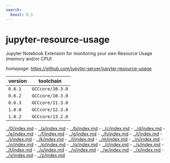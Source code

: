 ```yaml
---
search:
  boost: 0.5
---
```

# jupyter-resource-usage

Jupyter Notebook Extension for monitoring your own Resource Usage (memory and/or CPU)

*homepage*: <https://github.com/jupyter-server/jupyter-resource-usage>

version | toolchain
--------|----------
``0.6.1`` | ``GCCcore/10.3.0``
``0.6.2`` | ``GCCcore/10.3.0``
``0.6.3`` | ``GCCcore/11.3.0``
``1.0.0`` | ``GCCcore/12.3.0``
``1.0.2`` | ``GCCcore/13.2.0``

[../0/index.md](0) - [../a/index.md](a) - [../b/index.md](b) - [../c/index.md](c) - [../d/index.md](d) - [../e/index.md](e) - [../f/index.md](f) - [../g/index.md](g) - [../h/index.md](h) - [../i/index.md](i) - [../j/index.md](j) - [../k/index.md](k) - [../l/index.md](l) - [../m/index.md](m) - [../n/index.md](n) - [../o/index.md](o) - [../p/index.md](p) - [../q/index.md](q) - [../r/index.md](r) - [../s/index.md](s) - [../t/index.md](t) - [../u/index.md](u) - [../v/index.md](v) - [../w/index.md](w) - [../x/index.md](x) - [../y/index.md](y) - [../z/index.md](z)

